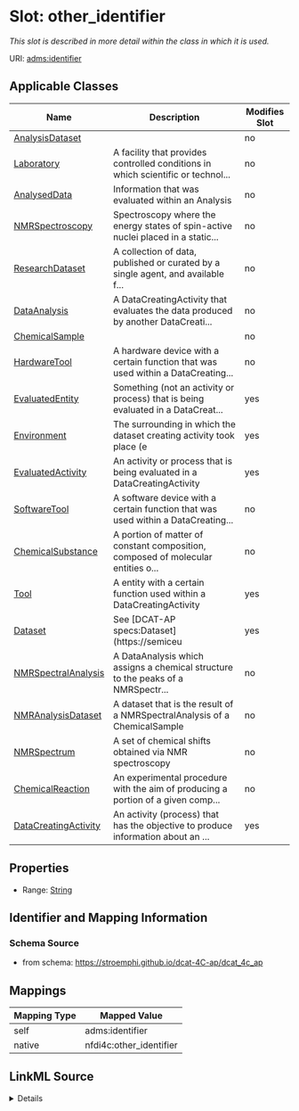 

# Slot: other_identifier


_This slot is described in more detail within the class in which it is used._





URI: [adms:identifier](http://www.w3.org/ns/adms#identifier)



<!-- no inheritance hierarchy -->





## Applicable Classes

| Name | Description | Modifies Slot |
| --- | --- | --- |
| [AnalysisDataset](AnalysisDataset.md) |  |  no  |
| [Laboratory](Laboratory.md) | A facility that provides controlled conditions in which scientific or technol... |  no  |
| [AnalysedData](AnalysedData.md) | Information that was evaluated within an Analysis |  no  |
| [NMRSpectroscopy](NMRSpectroscopy.md) | Spectroscopy where the energy states of spin-active nuclei placed in a static... |  no  |
| [ResearchDataset](ResearchDataset.md) | A collection of data, published or curated by a single agent, and available f... |  no  |
| [DataAnalysis](DataAnalysis.md) | A DataCreatingActivity that evaluates the data produced by another DataCreati... |  no  |
| [ChemicalSample](ChemicalSample.md) |  |  no  |
| [HardwareTool](HardwareTool.md) | A hardware device with a certain function that was used within a DataCreating... |  no  |
| [EvaluatedEntity](EvaluatedEntity.md) | Something (not an activity or process) that is being evaluated in a DataCreat... |  yes  |
| [Environment](Environment.md) | The surrounding in which the dataset creating activity took place (e |  yes  |
| [EvaluatedActivity](EvaluatedActivity.md) | An activity or process that is being evaluated in a DataCreatingActivity |  yes  |
| [SoftwareTool](SoftwareTool.md) | A software device with a certain function that was used within a DataCreating... |  no  |
| [ChemicalSubstance](ChemicalSubstance.md) | A portion of matter of constant composition, composed of molecular entities o... |  no  |
| [Tool](Tool.md) | A entity with a certain function used within a DataCreatingActivity |  yes  |
| [Dataset](Dataset.md) | See [DCAT-AP specs:Dataset](https://semiceu |  yes  |
| [NMRSpectralAnalysis](NMRSpectralAnalysis.md) | A DataAnalysis which assigns a chemical structure to the peaks of a NMRSpectr... |  no  |
| [NMRAnalysisDataset](NMRAnalysisDataset.md) | A dataset that is the result of a NMRSpectralAnalysis of a ChemicalSample |  no  |
| [NMRSpectrum](NMRSpectrum.md) | A set of chemical shifts obtained via NMR spectroscopy |  no  |
| [ChemicalReaction](ChemicalReaction.md) | An experimental procedure with the aim of producing a portion of a given comp... |  no  |
| [DataCreatingActivity](DataCreatingActivity.md) | An activity (process) that has the objective to produce information about an ... |  yes  |







## Properties

* Range: [String](String.md)





## Identifier and Mapping Information







### Schema Source


* from schema: https://stroemphi.github.io/dcat-4C-ap/dcat_4c_ap




## Mappings

| Mapping Type | Mapped Value |
| ---  | ---  |
| self | adms:identifier |
| native | nfdi4c:other_identifier |




## LinkML Source

<details>
```yaml
name: other_identifier
description: This slot is described in more detail within the class in which it is
  used.
from_schema: https://stroemphi.github.io/dcat-4C-ap/dcat_4c_ap
rank: 1000
slot_uri: adms:identifier
alias: other_identifier
domain_of:
- Dataset
- DataCreatingActivity
- EvaluatedEntity
- EvaluatedActivity
- Tool
- Environment
range: string

```
</details>